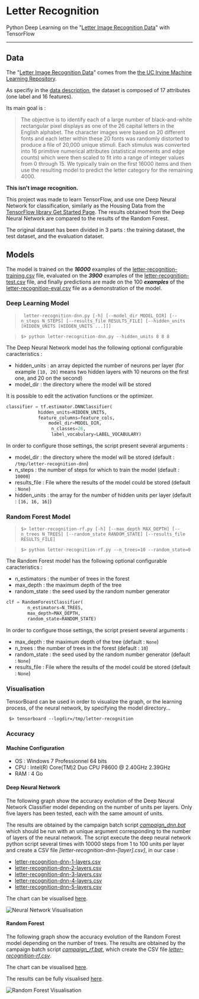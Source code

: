 # Letter Recognition

Python Deep Learning on the "[Letter Image Recognition Data](https://archive.ics.uci.edu/ml/machine-learning-databases/letter-recognition/)" with TensorFlow

---

## Data

The "[Letter Image Recognition Data](https://archive.ics.uci.edu/ml/machine-learning-databases/letter-recognition/)" comes from the [the UC Irvine Machine Learning Repository](http://archive.ics.uci.edu/ml/).

As specifiy in the [data description](https://archive.ics.uci.edu/ml/machine-learning-databases/letter-recognition/letter-recognition.names), the dataset is composed of 17 attributes (one label and 16 features).

Its main goal is :
> The objective is to identify each of a large number of black-and-white rectangular pixel displays as one of the 26 capital letters in the English alphabet.  The character images were based on 20 different fonts and each letter within these 20 fonts was randomly distorted to produce a file of 20,000 unique stimuli.  Each stimulus was converted into 16 primitive numerical attributes (statistical moments and edge counts) which were then scaled to fit into a range of integer values from 0 through 15.  We typically train on the first 16000 items and then use the resulting model to predict the letter category for the remaining 4000.

**This isn't image recognition.**

This project was made to learn TensorFlow, and use one Deep Neural Network for classification, similarly as the Housing Data from the [TensorFlow library Get Started Page](https://www.tensorflow.org/get_started/input_fn).
The results obtained from the Deep Neural Network are compared to the results of the Random Forest.

The original dataset has been divided in 3 parts : the training dataset, the test dataset, and the evaluation dataset.

## Models

The model is trained on the ***16000*** examples of the [letter-recognition-training.csv](https://github.com/jfourmond/TensorFlowLetterRecognition/blob/master/letter-recognition-training.csv) file, evaluated on the ***3900*** examples of the [letter-recognition-test.csv](https://github.com/jfourmond/TensorFlowLetterRecognition/blob/master/letter-recognition-test.csv) file, and finally predictions are made on the 100 ***examples*** of the [letter-recognition-eval.csv](https://github.com/jfourmond/TensorFlowLetterRecognition/blob/master/letter-recognition-eval.csv) file as a demonstration of the model.

### Deep Learning Model

> ` letter-recognition-dnn.py [-h] [--model_dir MODEL_DIR] [--n_steps N_STEPS] [--results_file RESULTS_FILE] [--hidden_units [HIDDEN_UNITS [HIDDEN_UNITS ...]]]`

> `$> python letter-recognition-dnn.py --hidden_units 8 8 8`

The Deep Neural Network model has the following optional configurable caracteristics :
- hidden_units : an array depicted the number of neurons per layer (for example `[10, 20]` means two hidden layers with 10 neurons on the first one, and 20 on the second)
- model_dir : the directory where the model will be stored

It is possible to edit the activation functions or the optimizer.

```python
classifier = tf.estimator.DNNClassifier(
      		hidden_units=HIDDEN_UNITS,
	      	feature_columns=feature_cols,
		 	    model_dir=MODEL_DIR,
			     n_classes=26,
			     label_vocabulary=LABEL_VOCABULARY)
```

In order to configure those settings, the script present several arguments :
- model_dir : the directory where the model will be stored (default : `/tmp/letter-recognition-dnn`)
- n_steps : the number of steps for which to train the model (default : `10000`)
- results_file : File where the results of the model could be stored (default : `None`)
- hidden_units : the array for the number of hidden units per layer (default : `[16, 16, 16]`)

### Random Forest Model

> `$> letter-recognition-rf.py [-h] [--max_depth MAX_DEPTH] [--n_trees N_TREES] [--random_state RANDOM_STATE] [--results_file RESULTS_FILE]`

> `$> python letter-recognition-rf.py --n_trees=10 --random_state=0`

The Random Forest model has the following optional configurable caracteristics :
- n_estimators : the number of trees in the forest
- max_depth : the maximum depth of the tree
- random_state : the seed used by the random number generator

```python
clf = RandomForestClassifier(
        n_estimators=N_TREES,
        max_depth=MAX_DEPTH,
        random_state=RANDOM_STATE)
```

In order to configure those settings, the script present several arguments :
- max_depth : the maximum depth of the tree (default : `None`)
- n_trees : the number of trees in the forest (default : `10`)
- random_state : the seed used by the random number generator (default : `None`)
- results_file : File where the results of the model could be stored (default : `None`)

### Visualisation

TensorBoard can be used in order to visualize the graph, or the learning process, of the neural network, by specifying the model directory...

``` $> tensorboard --logdir=/tmp/letter-recognition```

### Accuracy

#### Machine Configuration

- OS : Windows 7 Professionnel 64 bits
- CPU : Intel(R) Core(TM)2 Duo CPU P8600 @ 2.40GHz 2.39GHz
- RAM : 4 Go

#### Deep Neural Network

The following graph show the accuracy evolution of the Deep Neural Network Classifier model depending on the number of units per layers. Only five layers has been tested, each with the same amount of units.

The results are obtained by the campaign batch script *[campaign_dnn.bat](campaign_dnn_1_layers.bat)* which should be run with an unique argument corresponding to the number of layers of the neural network. The script execute the deep neural network python script several times with 10000 steps from 1 to 100 units per layer and create a CSV file *[letter-recognition-dnn-[layer].csv]*, in our case :
- [letter-recognition-dnn-1-layers.csv](letter-recognition-dnn-1-layers.csv)
- [letter-recognition-dnn-2-layers.csv](letter-recognition-dnn-2-layers.csv)
- [letter-recognition-dnn-3-layers.csv](letter-recognition-dnn-3-layers.csv)
- [letter-recognition-dnn-4-layers.csv](letter-recognition-dnn-4-layers.csv)
- [letter-recognition-dnn-5-layers.csv](letter-recognition-dnn-5-layers.csv)

The chart can be visualised [here](https://htmlpreview.github.io/?https://github.com/jfourmond/TensorFlowLetterRecognition/blob/master/visualisation/dnn-vizu.html).

![Neural Network Visualisation](visualisation/dnn-evolution.png)

#### Random Forest

The following graph show the accuracy evolution of the Random Forest model depending on the number of trees.
The results are obtained by the campaign batch script *[campaign_rf.bat](campaign_rf.bat)*, which create the CSV file *[letter-recognition-rf.csv](letter-recognition-rf.csv)*.

The chart can be visualised [here](https://htmlpreview.github.io/?https://github.com/jfourmond/TensorFlowLetterRecognition/blob/master/visualisation/rf-vizu.html).

The results can be fully visualised [here](letter-recognition-rf.csv).

![Random Forest Visualisation](visualisation/rf-evolution.png)